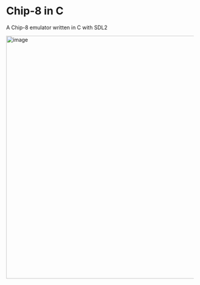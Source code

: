 # Chip-8 in C

A Chip-8 emulator written in C with SDL2

<img width="653" alt="image" src="https://github.com/OSamuelAlmeida/chip8-c/assets/7075172/b7b108dc-5938-4a2c-8628-55554cf9e632">
